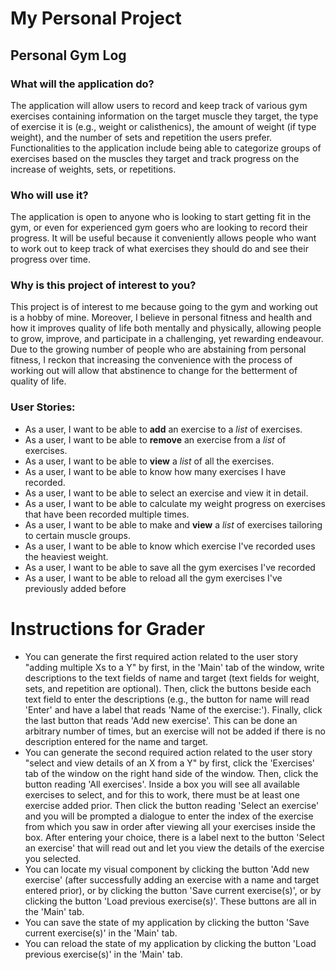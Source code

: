 # My Personal Project

## Personal Gym Log

### What will the application do?

The application will allow users to record and keep track of various gym exercises containing
information on the target muscle they target, the type of exercise it is (e.g., weight or calisthenics), the amount of
weight (if type weight), and the number of sets and repetition the users prefer. Functionalities to the application
include being able to categorize groups of exercises based on the muscles they target and track progress on the 
increase of weights, sets, or repetitions.

### Who will use it?

The application is open to anyone who is looking to start getting fit in the gym, or even for experienced gym goers who
are looking to record their progress. It will be useful because it conveniently allows people who want to work out to
keep track of what exercises they should do and see their progress over time.

### Why is this project of interest to you?

This project is of interest to me because going to the gym and working out is a hobby of mine. Moreover, I believe
in personal fitness and health and how it improves quality of life both mentally and physically, allowing people to 
grow, improve, and participate in a challenging, yet rewarding endeavour. Due to the growing number of people who are
abstaining from personal fitness, I reckon that increasing the convenience with the process of working out will allow
that abstinence to change for the betterment of quality of life.


### User Stories:
- As a user, I want to be able to **add** an exercise to a _list_ of exercises.
- As a user, I want to be able to **remove** an exercise from a _list_ of exercises.
- As a user, I want to be able to **view** a _list_ of all the exercises.
- As a user, I want to be able to know how many exercises I have recorded.
- As a user, I want to be able to select an exercise and view it in detail.
- As a user, I want to be able to calculate my weight progress on exercises that have been recorded multiple times.
- As a user, I want to be able to make and **view** a _list_ of exercises tailoring to certain muscle groups.
- As a user, I want to be able to know which exercise I've recorded uses the heaviest weight.
- As a user, I want to be able to save all the gym exercises I've recorded
- As a user, I want to be able to reload all the gym exercises I've previously added before

# Instructions for Grader

- You can generate the first required action related to the user story "adding multiple Xs to a Y" by first, in the 
'Main' tab of the window, write descriptions to the text fields of name and target (text fields for weight, sets, and
repetition are optional). Then, click the buttons beside each text field to enter the descriptions (e.g., the button for
name will read 'Enter' and have a label that reads 'Name of the exercise:'). Finally, click the last button that
reads 'Add new exercise'. This can be done an arbitrary number of times, but an exercise will not be added if there is
no description entered for the name and target.
- You can generate the second required action related to the user story "select and view details of an X from a Y" by
first, click the 'Exercises' tab of the window on the right hand side of the window. Then, click the button reading 
'All exercises'. Inside a box you will see all available exercises to select, and for this to work, there must be
at least one exercise added prior. Then click the button reading 'Select an exercise' and you will be prompted a
dialogue to enter the index of the exercise from which you saw in order after viewing all your exercises inside the 
box. After entering your choice, there is a label next to the button 'Select an exercise' that will read out and let 
you view the details of the exercise you selected.
- You can locate my visual component by clicking the button 'Add new exercise' (after successfully adding an exercise
with a name and target entered prior), or by clicking the button 'Save current exercise(s)', or by clicking the button 
'Load previous exercise(s)'. These buttons are all in the 'Main' tab.
- You can save the state of my application by clicking the button 'Save current exercise(s)' in the 'Main' tab.
- You can reload the state of my application by clicking the button 'Load previous exercise(s)' in the 'Main' tab.